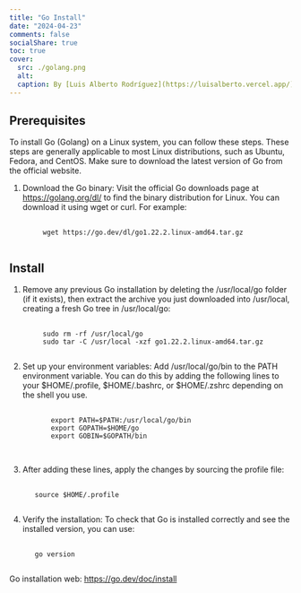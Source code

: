 ```yaml
---
title: "Go Install"
date: "2024-04-23"
comments: false
socialShare: true
toc: true
cover:
  src: ./golang.png
  alt:
  caption: By [Luis Alberto Rodríguez](https://luisalberto.vercel.app/)
---
```


## Prerequisites

To install Go (Golang) on a Linux system, you can follow these steps. These
steps are generally applicable to most Linux distributions, such as Ubuntu,
Fedora, and CentOS. Make sure to download the latest version of Go from the
official website.

1. Download the Go binary: Visit the official Go downloads page at
   <https://golang.org/dl/> to find the binary distribution for Linux. You can
   download it using wget or curl. For example:

   <!-- markdownlint-disable MD033 -->
   <pre class="command-line language-bash" data-user="luis" data-host="machine">
     <code>
        wget https://go.dev/dl/go1.22.2.linux-amd64.tar.gz
     </code>
   </pre>

## Install

1. Remove any previous Go installation by deleting the /usr/local/go folder (if
   it exists), then extract the archive you just downloaded into /usr/local,
   creating a fresh Go tree in /usr/local/go:

   <!-- markdownlint-disable MD033 -->
   <pre class="command-line language-bash" data-user="luis" data-host="machine">
     <code>
        sudo rm -rf /usr/local/go
        sudo tar -C /usr/local -xzf go1.22.2.linux-amd64.tar.gz
     </code>
   </pre>

2. Set up your environment variables: Add /usr/local/go/bin to the PATH
   environment variable. You can do this by adding the following lines to your
   $HOME/.profile, $HOME/.bashrc, or $HOME/.zshrc depending on the shell you
   use.

    <!-- markdownlint-disable MD033 -->
    <pre class="command-line language-bash" data-user="luis" data-host="machine">
      <code>
          export PATH=$PATH:/usr/local/go/bin
          export GOPATH=$HOME/go
          export GOBIN=$GOPATH/bin
      </code>
    </pre>

3. After adding these lines, apply the changes by sourcing the profile file:

   <!-- markdownlint-disable MD033 -->
   <pre class="command-line language-bash" data-user="luis" data-host="machine">
     <code>
      source $HOME/.profile
     </code>
   </pre>

4. Verify the installation: To check that Go is installed correctly and see the
   installed version, you can use:

   <!-- markdownlint-disable MD033 -->
   <pre class="command-line language-bash" data-user="luis" data-host="machine">
     <code>
      go version
     </code>
   </pre>

Go installation web: <https://go.dev/doc/install>
